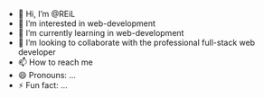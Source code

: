 - 👋 Hi, I’m @REiL
- 👀 I’m interested in web-development
- 🌱 I’m currently learning in web-development
- 💞️ I’m looking to collaborate with the professional full-stack web developer
- 📫 How to reach me 
- 😄 Pronouns: ...
- ⚡ Fun fact: ...

<!---
CODE9112001/CODE9112001 is a ✨ special ✨ repository because its `README.md` (this file) appears on your GitHub profile.
You can click the Preview link to take a look at your changes.
--->
